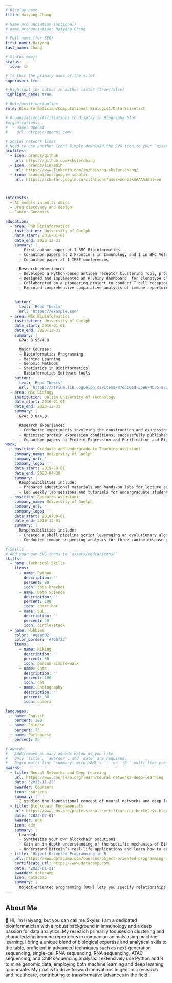 ```yaml
---
# Display name
title: Haiyang Chang

# Name pronunciation (optional)
# name_pronunciation: Haiyang Chang

# Full name (for SEO)
first_name: Haiyang
last_name: Chang

# Status emoji
status:
  icon: 😉

# Is this the primary user of the site?
superuser: true

# Highlight the author in author lists? (true/false)
highlight_name: true

# Role/position/tagline
role: Bioinformatician/Computational Biologist/Data Scientist

# Organizations/Affiliations to display in Biography blox
#organizations:
#  - name: OpenAI
#    url: https://openai.com/

# Social network links
# Need to use another icon? Simply download the SVG icon to your `assets/media/icons/` folder.
profiles:
  - icon: brands/github
    url: https://github.com/skylerchang
  - icon: brands/linkedin
    url: https://www.linkedin.com/in/haiyang-skyler-chang/
  - icon: academicons/google-scholar
    url: https://scholar.google.ca/citations?user=xCn3JkAAAAAJ&hl=en



interests:
  - AI models in multi-omics
  - Drug discovery and design 
  - Cancer Genomics 

education:
  - area: PhD Bioinformatics
    institution: University of Guelph
    date_start: 2016-01-01
    date_end: 2020-12-31
    summary: |
      - First-author paper at 1 BMC Bioinformatics
      - Co-author papers at 2 Frontiers in Immunology and 1 in BMC Veterinary Research
      - Co-author paper at 1 IEEE conferences 

      Research experience:
      - Developed a Python-based antigen receptor Clustering Tool, processing one million unique sequences in 5 minutes on a MacBook Air with an M2 chip, maintaining high clustering quality comparable to established tools.
      - Designed and implemented an R Shiny dashboard  for clonotype clustering visualization, incorporating interactive network graphs, phylogenetic trees, and logo representation plots, enhancing the exploration of high-publicity clusters as potential immune signatures.
      - Collaborated on a pioneering project to conduct T cell receptor repertoire analysis using single-cell RNA sequencing in both healthy cats and dogs and  perform the TCR (T-cell receptor) clustering analysis.
      - Executed comprehensive comparative analysis of immune repertoires in dog neurological diseases across two anatomical compartments, identifying novel ante-mortem diagnostic tools through clonotype clustering and sequence pattern similarity analysis.

    
    button:
      text: 'Read Thesis'
      url: 'https://example.com'
  - area: MSc Bioinformatics
    institution: University of Guelph
    date_start: 2016-01-01
    date_end: 2020-12-31
    summary: |
      GPA: 3.95/4.0

      Major Courses:
      - Bioinformatics Programming 
      - Machine Learning
      - Genomic Methods 
      - Statistics in Bioinformatics
      - Bioinformatics Software tools
    button:
      text: 'Read Thesis'
      url: 'https://atrium.lib.uoguelph.ca/items/87dd161d-56e6-4b35-a878-05671a4f005b'
  - area: MSc Biology
    institution: Dalian University of Technology
    date_start: 2016-01-01
    date_end: 2020-12-31
    summary: |
      GPA: 3.8/4.0

      Research experience:
      - Conducted experiments involving the construction and expression of plasmid vectors of human glutamate oxaloacetate transaminases, performing protein purification and enzymatic activity assessment.
      - Optimized protein expression conditions, successfully published the crystallization structures in the Protein Data Bank (PDB) with IDs: 3WZF and 5AX8.
      - Co-author papers at Protein Expression and Purification and BioScience Trends.
work:
  - position: Graduate and Undergraduate Teaching Assistant
    company_name: University of Guelph
    company_url: ''
    company_logo: ''
    date_start: 2019-09-01
    date_end: 2023-04-30
    summary: |
      Responsibilities include:
      - Prepared educational materials and hands-on labs for lecture sessions on Unix commands, high-performance computing (HPC), and bioinformatics sequencing analysis (genome assembly, bulk RNA-seq, SNP anlysis, ATAC-seq and ChIP-seq.)
      - Led weekly lab sessions and tutorials for undergraduate students in statistics and R software, providing support for statistical modeling, data analysis, and visualization.
  - position: Research Assistant
    company_name: University of Guelph
    company_url: ''
    company_logo: ''
    date_start: 2018-09-01
    date_end: 2018-12-01
    summary: |
      Responsibilities include:
      - Created a shell pipeline script leveraging an evolutionary algorithm to identify high-similarity antigen receptors, streamlining the analysis process from Illumina sequencing platform to HPC platform.
      - Conducted immune sequencing analysis for three canine disease projects (lymphoma, minimal residual disease, and inflammatory conditions), contributing to one co-authored academic paper.

# Skills
# Add your own SVG icons to `assets/media/icons/`
skills:
  - name: Technical Skills
    items:
      - name: Python
        description: ''
        percent: 80
        icon: code-bracket
      - name: Data Science
        description: ''
        percent: 100
        icon: chart-bar
      - name: SQL
        description: ''
        percent: 40
        icon: circle-stack
  - name: Hobbies
    color: '#eeac02'
    color_border: '#f0bf23'
    items:
      - name: Hiking
        description: ''
        percent: 60
        icon: person-simple-walk
      - name: Cats
        description: ''
        percent: 100
        icon: cat
      - name: Photography
        description: ''
        percent: 80
        icon: camera

languages:
  - name: English
    percent: 100
  - name: Chinese
    percent: 75
  - name: Portuguese
    percent: 25

# Awards.
#   Add/remove as many awards below as you like.
#   Only `title`, `awarder`, and `date` are required.
#   Begin multi-line `summary` with YAML's `|` or `|2-` multi-line prefix and indent 2 spaces below.
awards:
  - title: Neural Networks and Deep Learning
    url: https://www.coursera.org/learn/neural-networks-deep-learning
    date: '2023-11-25'
    awarder: Coursera
    icon: coursera
    summary: |
      I studied the foundational concept of neural networks and deep learning. By the end, I was familiar with the significant technological trends driving the rise of deep learning; build, train, and apply fully connected deep neural networks; implement efficient (vectorized) neural networks; identify key parameters in a neural network’s architecture; and apply deep learning to your own applications.
  - title: Blockchain Fundamentals
    url: https://www.edx.org/professional-certificate/uc-berkeleyx-blockchain-fundamentals
    date: '2023-07-01'
    awarder: edX
    icon: edx
    summary: |
      Learned:
      - Synthesize your own blockchain solutions
      - Gain an in-depth understanding of the specific mechanics of Bitcoin
      - Understand Bitcoin’s real-life applications and learn how to attack and destroy Bitcoin, Ethereum, smart contracts and Dapps, and alternatives to Bitcoin’s Proof-of-Work consensus algorithm
  - title: 'Object-Oriented Programming in R'
    url: https://www.datacamp.com/courses/object-oriented-programming-with-s3-and-r6-in-r
    certificate_url: https://www.datacamp.com
    date: '2023-01-21'
    awarder: datacamp
    icon: datacamp
    summary: |
      Object-oriented programming (OOP) lets you specify relationships between functions and the objects that they can act on, helping you manage complexity in your code. This is an intermediate level course, providing an introduction to OOP, using the S3 and R6 systems. S3 is a great day-to-day R programming tool that simplifies some of the functions that you write. R6 is especially useful for industry-specific analyses, working with web APIs, and building GUIs.
---
```


## About Me

👋 Hi, I’m Haiyang, but you can call me Skyler. I am a dedicated bioinformatician with a robust background in immunology and a deep passion for data analytics. My research primarily focuses on clustering and characterizing immune repertoires in companion animals using machine learning. I bring a unique blend of biological expertise and analytical skills to the table, proficient in advanced techniques such as next-generation sequencing, single-cell RNA sequencing, RNA sequencing, ATAC sequencing, and ChIP sequencing analysis. I extensively use Python and R to mine genomic data, employing both machine learning and deep learning to innovate. My goal is to drive forward innovations in genomic research and healthcare, contributing to transformative advances in the field.